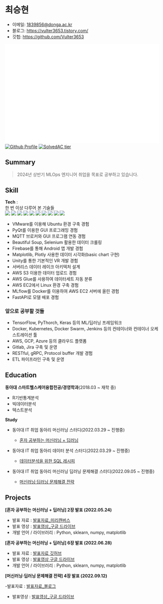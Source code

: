 # 최승현

- 이메일: 1839856@donga.ac.kr  
- 블로그: https://vulter3653.tistory.com/
- 깃헙: https://github.com/Vulter3653

![Metrics](/github-metrics.svg)
[![Github Profile](https://github-readme-stats.vercel.app/api?username=vulter3653&count_private=true&hide=contribs,prs&show_icons=true&theme=vue-dark)](https://github.com/vulter3653)
[![SolvedAC tier](http://mazassumnida.wtf/api/v2/generate_badge?boj=shch3653)](https://solved.ac/shch3653)

## Summary
> 2024년 상반기 MLOps 엔지니어 취업을 목표로 공부하고 있습니다. 

## Skill

**Tech** :  
한 번 이상 다루어 본 기술들   
<img src="https://img.shields.io/badge/Python-3766AB?style=flat-square&logo=Python&logoColor=white"/></a>
<img src ="https://img.shields.io/badge/R-blue.svg?&style=flat-square&logo=R&logoColor=#75AADB"/></a>
<img src="https://img.shields.io/badge/Unity-000000?style=flat-square&logo=Unity&logoColor=white"/></a>
<img src="https://img.shields.io/badge/Ubuntu-E95420?style=flat-square&logo=Ubuntu&logoColor=white"/></a>
<img src="https://img.shields.io/badge/Plotly-3F4F75?style=flat-square&logo=Plotly&logoColor=white"/></a>
<img src="https://img.shields.io/badge/Selenium-43b02a?style=flat-square&logo=Selenium&logoColor=white"/></a>
<img src="https://img.shields.io/badge/Numpy-013243?style=flat-square&logo=Numpy&logoColor=white"/></a> 
<img src="https://img.shields.io/badge/scikit learn-f7931e?style=flat-square&logo=scikit-learn&logoColor=white"/></a>
<img src="https://img.shields.io/badge/Tableau-white?style=flat-square&logo=Tableau&logoColor=blue"/></a>
<img src="https://img.shields.io/badge/Bigquery-4285F4?style=flat-square&logo=Google Cloud&logoColor=white"/></a>

- VMware를 이용해 Ubuntu 환경 구축 경험
- PyQt를 이용한 GUI 프로그래밍 경험
- MQTT 브로커와 GUI 프로그램 연동 경험
- Beautiful Soup, Selenium 활용한 데이터 크롤링
- Firebase를 통해 Android 앱 개발 경험
- Matplotlib, Plotly 사용한 데이터 시각화(basic chart 구현)
- Unity를 통한 기본적인 VR 개발 경험
- 서버리스 데이터 레이크 아키텍처 설계
- AWS S3 이용한 데이터 업로드 경험
- AWS Glue를 사용하여 데이터세트 자동 분류
- AWS EC2에서 Linux 환경 구축 경험
- MLflow를 Docker를 이용하여 AWS EC2 서버에 올린 경험
- FastAPI로 모델 배포 경험

### 앞으로 공부할 것들
- TensorFlow, PyThorch, Keras 등의 ML/딥러닝 프레임워크
- Docker, Kubernetes, Docker Swarm, Jenkins 등의 컨테이너와 컨테이너 오케스트레이션 툴
- AWS, GCP, Azure 등의 클라우드 플랫폼
- Gitlab, Jira 구축 및 운영 
- RESTful, gRPC, Protocol buffer 개발 경험
- ETL 파이프라인 구축 및 운영
 
## Education

**동아대 스마트헬스케어융합전공/경영학과**(2018.03 ~ 재학 중)  
- R기반통계분석
- 빅데이터분석
- 텍스트분석

**Study**

- 동아대 IT 취업 동아리 머신러닝 스터디(2022.03.29 ~ 진행중)
  - [혼자 공부하는 머신러닝 + 딥러닝](https://g.co/kgs/3XhrQP)

- 동아대 IT 취업 동아리 데이터 분석 스터디(2022.03.29 ~ 진행중)
  - [데이터분석을 위한 SQL 레시피](https://g.co/kgs/wPVrmG)
  
- 동아대 IT 취업 동아리 머신러닝 딥러닝 문제해결 스터디(2022.09.05 ~ 진행중)
  - [머신러닝·딥러닝 문제해결 전략](https://han.gl/oyGvZl)


## Projects

**[혼자 공부하는 머신러닝 + 딥러닝] 2장 발표 (2022.05.24)**

- 발표 자료 : [발표자료_미리캔버스](https://www.miricanvas.com/v/113z8zx)
- 발표 영상 : [발표영상_구글 드라이브](https://drive.google.com/file/d/1boTjjxNiFinRO9Uv2xJvzAO4CS_e5jhq/view)
- 개발 언어 / 라이브러리 : Python, sklearn, numpy, matplotlib

**[혼자 공부하는 머신러닝 + 딥러닝] 6장 발표 (2022.06.28)**

- 발표 자료 : [발표자료 깃허브](https://github.com/Vulter3653/ML/blob/main/Fruits_apple_pineapple_banana.ipynb)
- 발표 영상 : [발표영상 구글 드라이브](https://drive.google.com/file/d/1WNuFUiAGErhNBvG7GOz6SAKH39j_Lglz/view)
- 개발 언어 / 라이브러리 : Python, sklearn, numpy, matplotlib

**[머신러닝·딥러닝 문제해결 전략] 4장 발표 (2022.09.12)**

-발표자료 : [발표자료_블로그](https://vulter3653.tistory.com/21)
- 발표영상 : [발표영상_구글 드라이브](https://drive.google.com/file/d/1k_P7g_2Sftp-tPDFzmukH8xOU2Y9KwMs/view?usp=sharing)
